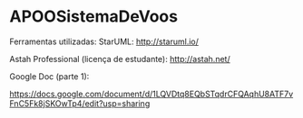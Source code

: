 # APOOSistemaDeVoos
Ferramentas utilizadas:
  StarUML: http://staruml.io/
  
  Astah Professional (licença de estudante): http://astah.net/

Google Doc (parte 1):

  https://docs.google.com/document/d/1LQVDtq8EQbSTqdrCFQAqhU8ATF7vFnC5Fk8jSKOwTp4/edit?usp=sharing
